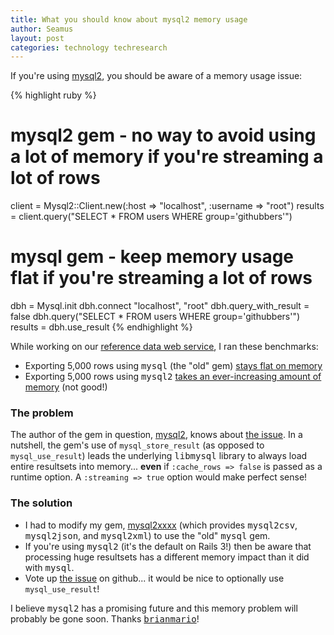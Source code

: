 ```yaml
---
title: What you should know about mysql2 memory usage
author: Seamus
layout: post
categories: technology techresearch
---
```


If you're using [mysql2](http://rubygems.org/gems/mysql2), you should be aware of a memory usage issue:

{% highlight ruby %}
# mysql2 gem - no way to avoid using a lot of memory if you're streaming a lot of rows
client = Mysql2::Client.new(:host => "localhost", :username => "root")
results = client.query("SELECT * FROM users WHERE group='githubbers'")

# mysql gem - keep memory usage flat if you're streaming a lot of rows
dbh = Mysql.init
dbh.connect "localhost", "root"
dbh.query_with_result = false
dbh.query("SELECT * FROM users WHERE group='githubbers'")
results = dbh.use_result
{% endhighlight %}

<!-- more start -->

While working on our [reference data web service](http://data.brighterplanet.com), I ran these benchmarks:

* Exporting 5,000 rows using <tt>mysql</tt> (the "old" gem) [stays flat on memory](https://github.com/seamusabshere/mysql2xxxx/blob/master/benchmark/results/0.0.4-20110314190640.txt)
* Exporting 5,000 rows using <tt>mysql2</tt> [takes an ever-increasing amount of memory](https://github.com/seamusabshere/mysql2xxxx/blob/master/benchmark/results/0.0.3-20110314160922.txt) (not good!)

### The problem ###

The author of the gem in question, [mysql2](http://rubygems.org/gems/mysql2), knows about [the issue](https://github.com/brianmario/mysql2/issues/87). In a nutshell, the gem's use of <code>mysql_store_result</code> (as opposed to <code>mysql_use_result</code>) leads the underlying <tt>libmysql</tt> library to always load entire resultsets into memory... <strong>even</strong> if <code>:cache_rows => false</code> is passed as a runtime option. A <code>:streaming => true</code> option would make perfect sense!

### The solution ###

* I had to modify my gem, [mysql2xxxx](http://rubygems.org/gems/mysql2xxxx) (which provides <tt>mysql2csv</tt>, <tt>mysql2json</tt>, and <tt>mysql2xml</tt>) to use the "old" <tt>mysql</tt> gem.
* If you're using <tt>mysql2</tt> (it's the default on Rails 3!) then be aware that processing huge resultsets has a different memory impact than it did with <tt>mysql</tt>.
* Vote up [the issue](https://github.com/brianmario/mysql2/issues/87) on github... it would be nice to optionally use <code>mysql_use_result</code>!

I believe <tt>mysql2</tt> has a promising future and this memory problem will probably be gone soon. Thanks [<tt>brianmario</tt>](https://github.com/brianmario)!

<!-- more end -->
